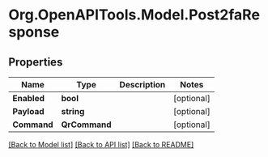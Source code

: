 # Org.OpenAPITools.Model.Post2faResponse
## Properties

Name | Type | Description | Notes
------------ | ------------- | ------------- | -------------
**Enabled** | **bool** |  | [optional] 
**Payload** | **string** |  | [optional] 
**Command** | **QrCommand** |  | [optional] 

[[Back to Model list]](../README.md#documentation-for-models) [[Back to API list]](../README.md#documentation-for-api-endpoints) [[Back to README]](../README.md)

